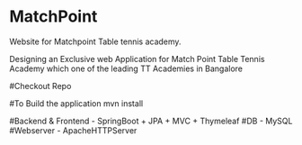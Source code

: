 # MatchPoint
Website for Matchpoint Table tennis academy.

Designing an Exclusive web Application for Match Point Table Tennis Academy which one of the leading TT Academies in Bangalore

#Checkout Repo

#To Build the application
mvn install

#Backend & Frontend -  SpringBoot + JPA + MVC + Thymeleaf
#DB - MySQL
#Webserver - ApacheHTTPServer


